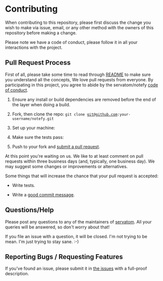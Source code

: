 # Contributing

When contributing to this repository, please first discuss the change you wish to make via issue,
email, or any other method with the owners of this repository before making a change. 

Please note we have a code of conduct, please follow it in all your interactions with the project.

## Pull Request Process
First of all, please take some time to read through [README](https://github.com/Servatom/notefy/blob/main/README.md)  to make sure you understand all the concepts,
We love pull requests from everyone. By participating in this project, you agree to abide by the servatom/notefy [code of conduct].

[code of conduct]: https://github.com/Servatom/notefy/blob/main/CODE_OF_CONDUCT.md

1. Ensure any install or build dependencies are removed before the end of the layer when doing a 
   build.
   
2. Fork, then clone the repo:
      <code>git clone git@github.com:your-username/notefy.git</code>

3. Set up your machine:
4. Make sure the tests pass:
5. Push to your fork and [submit a pull request][pr].

[pr]: https://github.com/servatom/notefy/compare/

At this point you're waiting on us. We like to at least comment on pull requests
within three business days (and, typically, one business day). We may suggest
some changes or improvements or alternatives.

Some things that will increase the chance that your pull request is accepted:

* Write tests.
<!-- * Follow our [style guide][style]. -->
* Write a [good commit message][commit].

<!-- [style]: https://github.com/servatom/guides/tree/master/style -->
[commit]: http://tbaggery.com/2008/04/19/a-note-about-git-commit-messages.html
   
## Questions/Help

Please post any questions to any of the maintainers of
[servatom](https://github.com/Servatom). All your queries will be answered, so don't worry about that!

If you file an issue with a question, it will be closed. I'm not trying to be mean. I'm just trying to stay sane. :-)

## Reporting Bugs / Requesting Features

If you've found an issue, please submit it in [the issues](https://github.com/Servatom/notefy/issues) with a full-proof description.
